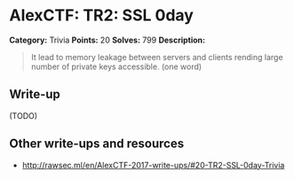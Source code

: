 # AlexCTF: TR2: SSL 0day

**Category:** Trivia
**Points:** 20
**Solves:** 799
**Description:**

> It lead to memory leakage between servers and clients rending large number of
> private keys accessible. (one word)

## Write-up

(TODO)

## Other write-ups and resources

 * http://rawsec.ml/en/AlexCTF-2017-write-ups/#20-TR2-SSL-0day-Trivia
